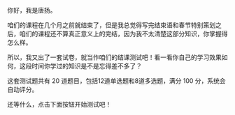 
你好，我是唐扬。

咱们的课程在几个月之前就结束了，但是我总觉得写完结束语和春节特别策划之后，咱们的课程还不算真正意义上的完结，因为我不太清楚这部分知识，你掌握得怎么样。

所以，我又出了一套试卷，就当作咱们的结课测试吧！看一看你自己的学习效果如何，这段时间你学过的知识是不是忘得差不多了？

这套测试题共有 20 道题目，包括12道单选题和8道多选题，满分 100 分，系统会自动评分。

还等什么，点击下面按钮开始测试吧！

[<img src="https://static001.geekbang.org/resource/image/28/a4/28d1be62669b4f3cc01c36466bf811a4.png" alt="">](http://time.geekbang.org/quiz/intro?act_id=92&exam_id=178)
